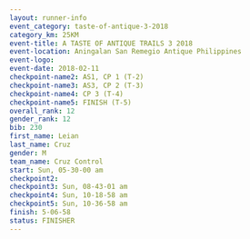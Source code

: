 ```yaml
---
layout: runner-info 
event_category: taste-of-antique-3-2018 
category_km: 25KM 
event-title: A TASTE OF ANTIQUE TRAILS 3 2018 
event-location: Aningalan San Remegio Antique Philippines 
event-logo: 
event-date: 2018-02-11 
checkpoint-name2: AS1, CP 1 (T-2) 
checkpoint-name3: AS3, CP 2 (T-3) 
checkpoint-name4: CP 3 (T-4) 
checkpoint-name5: FINISH (T-5) 
overall_rank: 12
gender_rank: 12
bib: 230
first_name: Leian
last_name: Cruz
gender: M
team_name: Cruz Control
start: Sun, 05-30-00 am
checkpoint2: 
checkpoint3: Sun, 08-43-01 am
checkpoint4: Sun, 10-18-58 am
checkpoint5: Sun, 10-36-58 am
finish: 5-06-58
status: FINISHER
---
```

